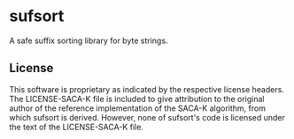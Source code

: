 <!--
Copyright 2023 Logan Magee

SPDX-License-Identifier: LicenseRef-Proprietary
-->

# sufsort

A safe suffix sorting library for byte strings.

## License

This software is proprietary as indicated by the respective license headers. The LICENSE-SACA-K file
is included to give attribution to the original author of the reference implementation of the SACA-K
algorithm, from which sufsort is derived. However, none of sufsort's code is licensed under the text
of the LICENSE-SACA-K file.

